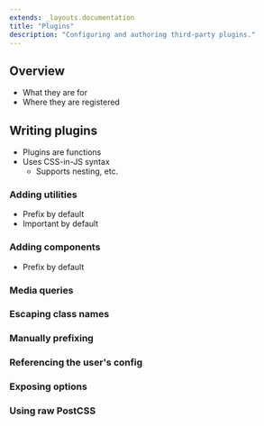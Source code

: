 ```yaml
---
extends: _layouts.documentation
title: "Plugins"
description: "Configuring and authoring third-party plugins."
---
```


## Overview

- What they are for
- Where they are registered

## Writing plugins

- Plugins are functions
- Uses CSS-in-JS syntax
  + Supports nesting, etc.

### Adding utilities

- Prefix by default
- Important by default

### Adding components

- Prefix by default

### Media queries

### Escaping class names

### Manually prefixing

### Referencing the user's config

### Exposing options

### Using raw PostCSS
